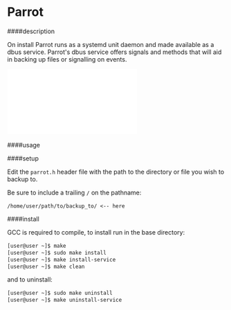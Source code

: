 Parrot
======

####description

On install Parrot runs as a systemd unit daemon and made available as a dbus
service.  Parrot's dbus service offers signals and methods that will aid in
backing up files or signalling on events.

![ScreenShot](/screenshots/parrot_dfeet.img)

####usage


####setup

Edit the `parrot.h` header file with the path to the directory or file you 
wish to backup to.

Be sure to include a trailing `/` on the pathname:

    /home/user/path/to/backup_to/ <-- here

####install

GCC is required to compile, to install run in the base directory:

    [user@user ~]$ make
    [user@user ~]$ sudo make install
    [user@user ~]$ make install-service
    [user@user ~]$ make clean

and to uninstall:

    [user@user ~]$ sudo make uninstall
    [user@user ~]$ make uninstall-service
